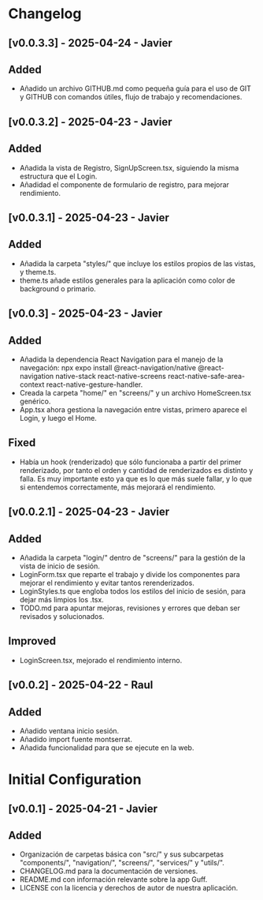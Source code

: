# Changelog

## [v0.0.3.3] - 2025-04-24 - Javier
## Added
- Añadido un archivo GITHUB.md como pequeña guía para el uso de GIT y GITHUB con comandos útiles, flujo de trabajo y recomendaciones.

## [v0.0.3.2] - 2025-04-23 - Javier
## Added
- Añadida la vista de Registro, SignUpScreen.tsx, siguiendo la misma estructura que el Login.
- Añadidad el componente de formulario de registro, para mejorar rendimiento.

## [v0.0.3.1] - 2025-04-23 - Javier
## Added
- Añadida la carpeta "styles/" que incluye los estilos propios de las vistas, y theme.ts.
- theme.ts añade estilos generales para la aplicación como color de background o primario.

## [v0.0.3] - 2025-04-23 - Javier
## Added
- Añadida la dependencia React Navigation para el manejo de la navegación: npx expo install @react-navigation/native @react-navigation native-stack react-native-screens react-native-safe-area-context react-native-gesture-handler.
- Creada la carpeta "home/" en "screens/" y un archivo HomeScreen.tsx genérico.
- App.tsx ahora gestiona la navegación entre vistas, primero aparece el Login, y luego el Home.
## Fixed
- Había un hook (renderizado) que sólo funcionaba a partir del primer renderizado, por tanto el orden y cantidad de renderizados es distinto y falla. Es muy importante esto ya que es lo que más suele fallar, y lo que si entendemos correctamente, más mejorará el rendimiento.


## [v0.0.2.1] - 2025-04-23 - Javier
## Added
- Añadida la carpeta "login/" dentro de "screens/" para la gestión de la vista de inicio de sesión.
- LoginForm.tsx que reparte el trabajo y divide los componentes para mejorar el rendimiento y evitar tantos rerenderizados.
- LoginStyles.ts que engloba todos los estilos del inicio de sesión, para dejar más limpios los .tsx.
- TODO.md para apuntar mejoras, revisiones y errores que deban ser revisados y solucionados.
## Improved
- LoginScreen.tsx, mejorado el rendimiento interno.

## [v0.0.2] - 2025-04-22 - Raul
## Added
- Añadido ventana inicio sesión.
- Añadido import fuente montserrat.
- Añadida funcionalidad para que se ejecute en la web.

# Initial Configuration
## [v0.0.1] - 2025-04-21 - Javier
## Added
- Organización de carpetas básica con "src/" y sus subcarpetas "components/", "navigation/", "screens/", "services/" y "utils/".
- CHANGELOG.md para la documentación de versiones.
- README.md con información relevante sobre la app Guff.
- LICENSE con la licencia y derechos de autor de nuestra aplicación.
  